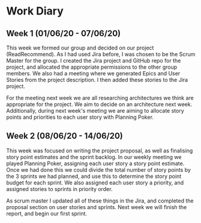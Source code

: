 # Work Diary



## Week 1 (01/06/20 - 07/06/20)

This week we formed our group and decided on our project (ReadRecommend). As I had used Jira before, I was chosen to be the Scrum Master for the group. I created the Jira project and GitHub repo for the project, and allocated the appropriate permissions to the other group members. We also had a meeting where we generated Epics and User Stories from the project description. I then added these stories to the Jira project. 



For the meeting next week we are all researching architectures we think are appropriate for the project. We aim to decide on an architecture next week. Additionally, during next week's meeting we are aiming to allocate story points and priorities to each user story with Planning Poker.



## Week 2 (08/06/20 - 14/06/20)

This week was focused on writing the project proposal, as well as finalising story point estimates and the sprint backlog. In our weekly meeting we played Planning Poker, assigning each user story a story point estimate. Once we had done this we could divide the total number of story points by the 3 sprints we had planned, and use this to determine the story point budget for each sprint. We also assigned each user story a priority, and assigned stories to sprints in priority order.

As scrum master I updated all of these things in the Jira, and completed the proposal section on user stories and sprints. Next week we will finish the report, and begin our first sprint.  